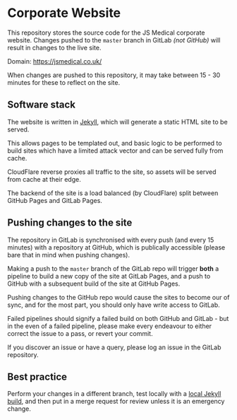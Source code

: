 # Corporate Website

This repository stores the source code for the JS Medical corporate website. Changes pushed to the `master` branch in GitLab *(not GitHub)* will result in changes to the live site.

Domain: <https://jsmedical.co.uk/>

When changes are pushed to this repository, it may take between 15 - 30 minutes for these to reflect on the site.

## Software stack

The website is written in [Jekyll](https://jekyllrb.com), which will generate a static HTML site to be served.

This allows pages to be templated out, and basic logic to be performed to build sites which have a limited attack vector and can be served fully from cache.

CloudFlare reverse proxies all traffic to the site, so assets will be served from cache at their edge.

The backend of the site is a load balanced (by CloudFlare) split between GitHub Pages and GitLab Pages.

## Pushing changes to the site

The repository in GitLab is synchronised with every push (and every 15 minutes) with a repository at GitHub, which is publically accessible (please bare that in mind when pushing changes).

Making a push to the `master` branch of the GitLab repo will trigger **both** a pipeline to build a new copy of the site at GitLab Pages, and a push to GitHub with a subsequent build of the site at GitHub Pages.

Pushing changes to the GitHub repo would cause the sites to become our of sync, and for the most part, you should only have write access to GitLab.

Failed pipelines should signify a failed build on both GitHub and GitLab - but in the even of a failed pipeline, please make every endeavour to either correct the issue to a pass, or revert your commit.

If you discover an issue or have a query, please log an issue in the GitLab repository.

## Best practice

Perform your changes in a different branch, test locally with a [local Jekyll build](https://help.github.com/articles/setting-up-your-github-pages-site-locally-with-jekyll/), and then put in a merge request for review unless it is an emergency change.